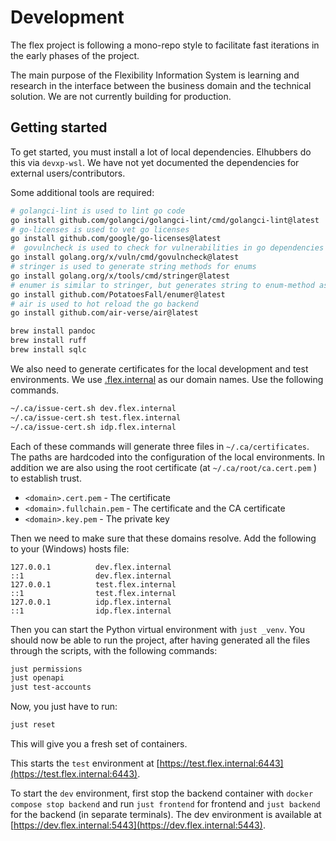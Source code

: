 # Development

The flex project is following a mono-repo style to facilitate fast iterations in
the early phases of the project.

The main purpose of the Flexibility Information System is learning and research
in the interface between the business domain and the technical solution. We are
not currently building for production.

## Getting started

To get started, you must install a lot of local dependencies. Elhubbers do this
via `devxp-wsl`. We have not yet documented the dependencies for external
users/contributors.

Some additional tools are required:

```bash
# golangci-lint is used to lint go code
go install github.com/golangci/golangci-lint/cmd/golangci-lint@latest
# go-licenses is used to vet go licenses
go install github.com/google/go-licenses@latest
#  govulncheck is used to check for vulnerabilities in go dependencies
go install golang.org/x/vuln/cmd/govulncheck@latest
# stringer is used to generate string methods for enums
go install golang.org/x/tools/cmd/stringer@latest
# enumer is similar to stringer, but generates string to enum-method as well
go install github.com/PotatoesFall/enumer@latest
# air is used to hot reload the go backend
go install github.com/air-verse/air@latest
```

```bash
brew install pandoc
brew install ruff
brew install sqlc
```

We also need to generate certificates for the local development and test
environments. We use
[.flex.internal](https://datatracker.ietf.org/doc/html/draft-davies-internal-tld-02)
as our domain names. Use the following commands.

```bash
~/.ca/issue-cert.sh dev.flex.internal
~/.ca/issue-cert.sh test.flex.internal
~/.ca/issue-cert.sh idp.flex.internal
```

Each of these commands will generate three files in `~/.ca/certificates`. The
paths are hardcoded into the configuration of the local environments. In
addition we are also using the root certificate (at `~/.ca/root/ca.cert.pem`
) to establish trust.

* `<domain>.cert.pem` - The certificate
* `<domain>.fullchain.pem` - The certificate and the CA certificate
* `<domain>.key.pem` - The private key

Then we need to make sure that these domains resolve. Add the following to your
(Windows) hosts file:

```text
127.0.0.1          dev.flex.internal
::1                dev.flex.internal
127.0.0.1          test.flex.internal
::1                test.flex.internal
127.0.0.1          idp.flex.internal
::1                idp.flex.internal
```

Then you can start the Python virtual environment with `just _venv`. You should
now be able to run the project, after having generated all the files through
the scripts, with the following commands:

```bash
just permissions
just openapi
just test-accounts
```

Now, you just have to run:

```bash
just reset
```

This will give you a fresh set of containers.

This starts the `test` environment at
[https://test.flex.internal:6443](https://test.flex.internal:6443).

To start the `dev` environment, first stop the backend container with
`docker compose stop backend` and run `just frontend` for frontend and
`just backend` for the backend (in separate terminals). The dev environment is
available at [https://dev.flex.internal:5443](https://dev.flex.internal:5443).
